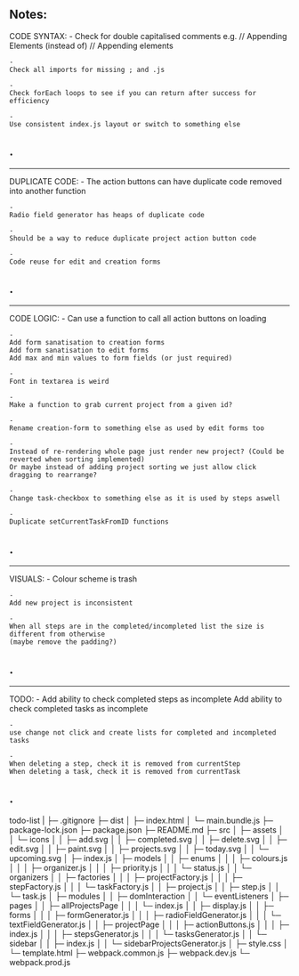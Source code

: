 Notes:
--------------------------------------------------------------------------
CODE SYNTAX:
    -
    Check for double capitalised comments
    e.g. 
    // Appending Elements 
    (instead of) 
    // Appending elements 

    -
    Check all imports for missing ; and .js

    -
    Check forEach loops to see if you can return after success for efficiency

    -
    Use consistent index.js layout or switch to something else
.
--------------------------------------------------------------------------
--------------------------------------------------------------------------
DUPLICATE CODE:
    -
    The action buttons can have duplicate code removed into another function

    -
    Radio field generator has heaps of duplicate code

    -
    Should be a way to reduce duplicate project action button code

    -
    Code reuse for edit and creation forms
.
--------------------------------------------------------------------------
--------------------------------------------------------------------------
CODE LOGIC:
    -
    Can use a function to call all action buttons on loading

    - 
    Add form sanatisation to creation forms
    Add form sanatisation to edit forms
    Add max and min values to form fields (or just required)

    -
    Font in textarea is weird

    -
    Make a function to grab current project from a given id?

    -
    Rename creation-form to something else as used by edit forms too

    -
    Instead of re-rendering whole page just render new project? (Could be reverted when sorting implemented)
    Or maybe instead of adding project sorting we just allow click dragging to rearrange?

    -
    Change task-checkbox to something else as it is used by steps aswell

    -
    Duplicate setCurrentTaskFromID functions
.
--------------------------------------------------------------------------
--------------------------------------------------------------------------
VISUALS:
    -
    Colour scheme is trash

    - 
    Add new project is inconsistent

    -
    When all steps are in the completed/incompleted list the size is different from otherwise
    (maybe remove the padding?)
.
--------------------------------------------------------------------------
--------------------------------------------------------------------------
TODO:
    -
    Add ability to check completed steps as incomplete
    Add ability to check completed tasks as incomplete

    -
    use change not click and create lists for completed and incompleted tasks

    -
    When deleting a step, check it is removed from currentStep
    When deleting a task, check it is removed from currentTask
.
--------------------------------------------------------------------------

todo-list
|
├─ .gitignore
├─ dist
│  ├─ index.html
│  └─ main.bundle.js
├─ package-lock.json
├─ package.json
├─ README.md
├─ src
│  ├─ assets
│  │  └─ icons
│  │     ├─ add.svg
│  │     ├─ completed.svg
│  │     ├─ delete.svg
│  │     ├─ edit.svg
│  │     ├─ paint.svg
│  │     ├─ projects.svg
│  │     ├─ today.svg
│  │     └─ upcoming.svg
│  ├─ index.js
│  ├─ models
│  │  ├─ enums
│  │  │  ├─ colours.js
│  │  │  ├─ organizer.js
│  │  │  ├─ priority.js
│  │  │  └─ status.js
│  │  └─ organizers
│  │     ├─ factories
│  │     │  ├─ projectFactory.js
│  │     │  ├─ stepFactory.js
│  │     │  └─ taskFactory.js
│  │     ├─ project.js
│  │     ├─ step.js
│  │     └─ task.js
│  ├─ modules
│  │  ├─ domInteraction
│  │  └─ eventListeners
│  ├─ pages
│  │  ├─ allProjectsPage
│  │  │  └─ index.js
│  │  ├─ display.js
│  │  ├─ forms
│  │  │  ├─ formGenerator.js
│  │  │  ├─ radioFieldGenerator.js
│  │  │  └─ textFieldGenerator.js
│  │  ├─ projectPage
│  │  │  ├─ actionButtons.js
│  │  │  ├─ index.js
│  │  │  ├─ stepsGenerator.js
│  │  │  └─ tasksGenerator.js
│  │  └─ sidebar
│  │     ├─ index.js
│  │     └─ sidebarProjectsGenerator.js
│  ├─ style.css
│  └─ template.html
├─ webpack.common.js
├─ webpack.dev.js
└─ webpack.prod.js

```